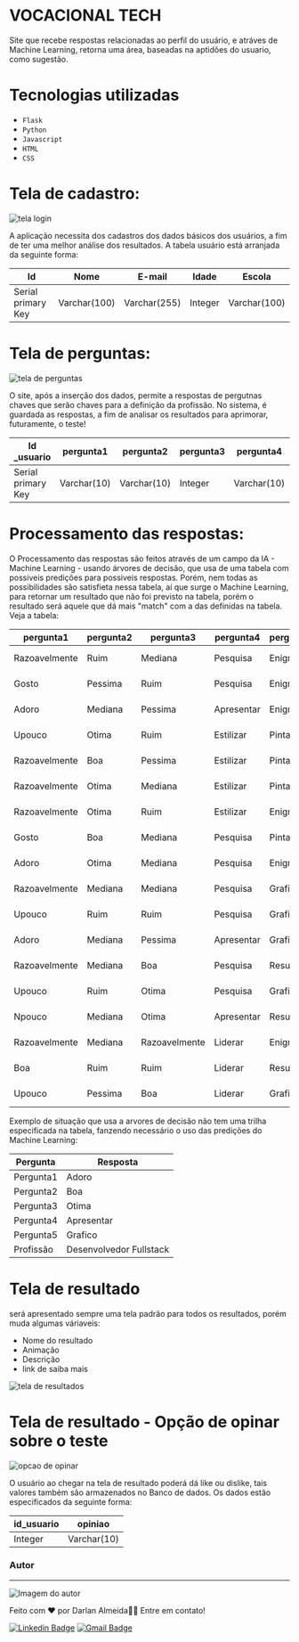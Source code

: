 # VOCACIONAL TECH

Site que recebe respostas relacionadas ao perfil do usuário, e atráves de Machine Learning, retorna uma área, baseadas na aptidões do usuario, como sugestão.

# Tecnologias utilizadas
- ``Flask``
- ``Python``
-  ``Javascript``
- ``HTML``
- ``CSS``



# Tela de cadastro:

![tela login](Readme's/tela_login.png)

A aplicação  necessita dos cadastros dos dados básicos dos usuários, a fim de ter uma melhor análise dos resultados. A tabela usuário está arranjada da seguinte forma:

| Id       | Nome     | E-mail       | Idade  | Escola               |
|-------------|----------|--------------|----------|---------------------------|
| Serial primary Key     | Varchar(100)   | Varchar(255)    | Integer| Varchar(100) |


# Tela de perguntas:

![tela de perguntas](Readme's/tela_pergunta.png)

O site, após a inserção dos dados, permite a respostas de pergutnas chaves que serão chaves para a definição da profissão. No sistema, é guardada as respostas, a fim de analisar os resultados para aprimorar, futuramente, o teste!

| Id _usuario      | pergunta1     | pergunta2     | pergunta3  | pergunta4 | pergunta5 | profissao |
|-------------|----------|--------------|-------------|----------|---------------------------|---------------------------|
| Serial primary Key     | Varchar(10)   | Varchar(10)    | Integer| Varchar(10) | Varchar(10) | Varchar(10)|


# Processamento das respostas:

O Processamento das respostas são feitos através de um campo da IA - Machine Learning - usando árvores de decisão, que usa de uma tabela com possiveis predições para possiveis respostas. Porém, nem todas as possibilidades são satisfieta nessa tabela, aí que surge o Machine Learning, para retornar um resultado que não foi previsto na tabela, porém o resultado será aquele que dá mais "match" com a das definidas na tabela. Veja a tabela:

| pergunta1     | pergunta2 | pergunta3 | pergunta4     | pergunta5     | profissao                |
|---------------|-----------|-----------|---------------|---------------|--------------------------|
| Razoavelmente | Ruim      | Mediana   | Pesquisa      | Enigma        | Desenvolvedor Back-end  |
| Gosto         | Pessima   | Ruim      | Pesquisa      | Enigma        | Desenvolvedor Back-end  |
| Adoro         | Mediana   | Pessima   | Apresentar    | Enigma        | Desenvolvedor Back-end  |
| Upouco        | Otima     | Ruim      | Estilizar     | Pintar        | Desenvolvedor Front-end |
| Razoavelmente | Boa       | Pessima   | Estilizar     | Pintar        | Desenvolvedor Front-end |
| Razoavelmente | Otima     | Mediana   | Estilizar     | Pintar        | Desenvolvedor Front-end |
| Razoavelmente | Otima     | Ruim      | Estilizar     | Enigma        | Desenvolvedor Fullstack |
| Gosto         | Boa       | Mediana   | Pesquisa      | Pintar        | Desenvolvedor Fullstack |
| Adoro         | Otima     | Mediana   | Pesquisa      | Enigma        | Desenvolvedor Fullstack |
| Razoavelmente | Mediana   | Mediana   | Pesquisa      | Grafico       | Profissional de Dados   |
| Upouco        | Ruim      | Ruim      | Pesquisa      | Grafico       | Profissional de Dados   |
| Adoro         | Mediana   | Pessima   | Apresentar    | Grafico       | Profissional de Dados   |
| Razoavelmente | Mediana   | Boa       | Pesquisa      | Resumo        | Analista de Sistemas    |
| Upouco        | Ruim      | Otima     | Pesquisa      | Grafico       | Analista de Sistemas    |
| Npouco        | Mediana   | Otima     | Apresentar    | Resumo        | Analista de Sistemas    |
| Razoavelmente | Mediana   | Razoavelmente | Liderar    | Enigma        | Engenheiro de Software  |
| Boa           | Ruim      | Ruim      | Liderar       | Resumo        | Engenheiro de Software  |
| Upouco        | Pessima   | Boa       | Liderar       | Grafico       | Engenheiro de Software  |


Exemplo de situação que usa a arvores de decisão não tem uma trilha especificada na tabela, fanzendo necessário o uso das predições do Machine Learning:


| Pergunta     | Resposta           |
|--------------|--------------------|
| Pergunta1    | Adoro              |
| Pergunta2    | Boa                |
| Pergunta3    | Otima              |
| Pergunta4    | Apresentar         |
| Pergunta5    | Grafico            |
| Profissão    | Desenvolvedor Fullstack  |

 # Tela de  resultado

 será apresentado sempre uma tela padrão para todos os resultados, porém muda algumas váriaveis:

 - Nome do resultado
 - Animação
 - Descrição
 - link de saiba mais



 ![tela de resultados](Readme's/tela_resultado.png)


 # Tela de  resultado - Opção de opinar sobre o teste

 ![opcao de opinar](Readme's/tela_opiniao.png)


O usuário ao chegar na tela de resultado poderá dá like ou dislike, tais valores também são armazenados no Banco de dados. Os dados estão especificados da seguinte forma:


| id_usuario     | opiniao           |
|--------------|--------------------|
| Integer    | Varchar(10)              |


 





### Autor
---

![Imagem do autor](readme's/autor.png)





Feito com ❤️ por Darlan Almeida👋🏽 Entre em contato!

[![Linkedin Badge](https://img.shields.io/badge/-Darlan-blue?style=flat-square&logo=Linkedin&logoColor=white&link=https://www.linkedin.com/in/darlan-almeida/)](https://www.linkedin.com/in/darlan-almeida-92251a232/) 
[![Gmail Badge](https://img.shields.io/badge/-adarlan748@gmail.com-c14438?style=flat-square&logo=Gmail&logoColor=white&link=mailto:adarlan748@gmail.com)](mailto:adarlan748@gmail.com)

